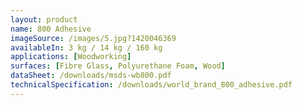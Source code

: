 ```yaml
---
layout: product
name: 800 Adhesive
imageSource: /images/5.jpg?1420046369
availableIn: 3 kg / 14 kg / 160 kg
applications: [Woodworking]
surfaces: [Fibre Glass, Polyurethane Foam, Wood]
dataSheet: /downloads/msds-wb800.pdf
technicalSpecification: /downloads/world_brand_800_adhesive.pdf
---
```


